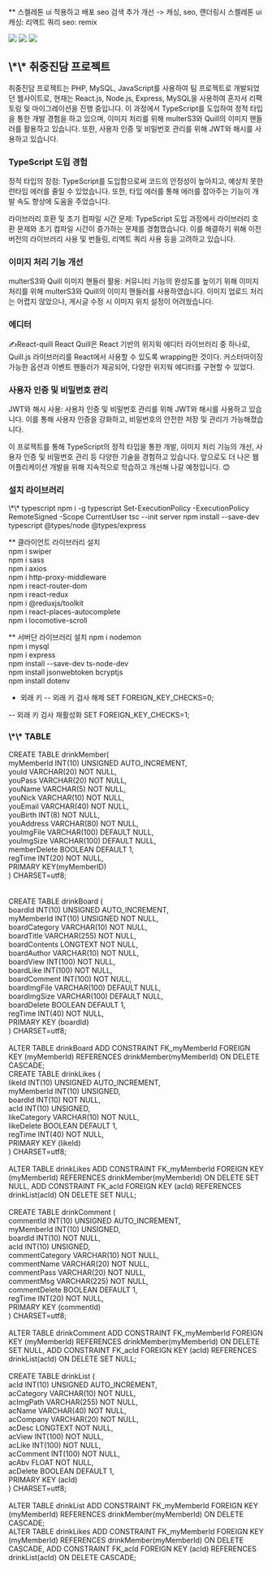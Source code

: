 \*\* 
스켈레톤 ui 적용하고 배포 seo 검색
추가 개선 -> 캐싱, seo, 랜더링시 스켈레톤 ui
캐싱: 리액트 쿼리
seo: remix


<img src='./client/src/assets/img/main.PNG'>
<img src='./client/src/assets/img/ac.PNG'>
<img src='./client/src/assets/img/post.PNG'>

 <h2>\*\* 취중진담 프로젝트 </h2>
 취중진담 프로젝트는 PHP, MySQL, JavaScript를 사용하여 팀 프로젝트로 개발되었던 웹사이트로, 현재는 React.js, Node.js, Express, MySQL을 사용하여 혼자서 리팩토링 및 마이그레이션을 진행 중입니다. 이 과정에서 TypeScript를 도입하여 정적 타입을 통한 개발 경험을 하고 있으며, 이미지 처리를 위해 multerS3와 Quill의 이미지 핸들러를 활용하고 있습니다. 또한, 사용자 인증 및 비밀번호 관리를 위해 JWT와 해시를 사용하고 있습니다.

 <h3>TypeScript 도입 경험</h3>
 정적 타입의 장점: TypeScript를 도입함으로써 코드의 안정성이 높아지고, 예상치 못한 런타임 에러를 줄일 수 있었습니다. 또한, 타입 에러를 통해 에러를 잡아주는 기능이 개발 속도 향상에 도움을 주었습니다.    
    
 라이브러리 호환 및 초기 컴파일 시간 문제: TypeScript 도입 과정에서 라이브러리 호환 문제와 초기 컴파일 시간이 증가하는 문제를 경험했습니다. 이를 해결하기 위해 이전 버전의 라이브러리 사용 및 번들링, 리액트 쿼리 사용 등을 고려하고 있습니다.

 <h3>이미지 처리 기능 개선</h3>
 multerS3와 Quill 이미지 핸들러 활용: 커뮤니티 기능의 완성도를 높이기 위해 이미지 처리를 위해 multerS3와 Quill의 이미지 핸들러를 사용하였습니다. 이미지 업로드 처리는 어렵지 않았으나, 게시글 수정 시 이미지 위치 설정이 어려웠습니다.
 <h3>에디터 </h3>
 ✍️React-quill
 React Quill은 React 기반의 위지윅 에디터 라이브러리 중 하나로, Quill.js 라이브러리를 React에서 사용할 수 있도록 wrapping한 것이다. 커스터마이징 가능한 옵션과 이벤트 핸들러가 제공되어, 다양한 위지웍 에디터를 구현할 수 있었다.
  
<h3>사용자 인증 및 비밀번호 관리</h3>
 JWT와 해시 사용: 사용자 인증 및 비밀번호 관리를 위해 JWT와 해시를 사용하고 있습니다. 이를 통해 사용자 인증을 강화하고, 비밀번호의 안전한 저장 및 관리가 가능해졌습니다.

이 프로젝트를 통해 TypeScript의 정적 타입을 통한 개발, 이미지 처리 기능의 개선, 사용자 인증 및 비밀번호 관리 등 다양한 기술을 경험하고 있습니다. 앞으로도 더 나은 웹 어플리케이션 개발을 위해 지속적으로 학습하고 개선해 나갈 예정입니다. 😊


<h3>설치 라이브러리</h3>
\*\* typescript       
npm i -g typescript    
Set-ExecutionPolicy -ExecutionPolicy RemoteSigned -Scope CurrentUser
tsc --init
server 
npm install --save-dev typescript @types/node @types/express

\*\* 클라이언트 라이브러리 설치   
npm i swiper   
npm i sass   
npm i axios   
npm i http-proxy-middleware   
npm i react-router-dom   
npm i react-redux   
npm i @reduxjs/toolkit   
npm i react-places-autocomplete   
npm i locomotive-scroll  

\*\* 서버단 라이브러리 설치
npm i nodemon   
npm i mysql   
npm i express   
npm install --save-dev ts-node-dev   
npm install jsonwebtoken bcryptjs   
npm install dotenv   

- 외래 키
-- 외래 키 검사 해제
SET FOREIGN_KEY_CHECKS=0;

-- 외래 키 검사 재활성화
SET FOREIGN_KEY_CHECKS=1;


<h3>\*\* TABLE </h3>
CREATE TABLE drinkMember(  <br />  
  myMemberId INT(10) UNSIGNED AUTO_INCREMENT,  <br />
  youId VARCHAR(20) NOT NULL,<br />
  youPass VARCHAR(20) NOT NULL,<br />
  youName VARCHAR(5) NOT NULL,<br />
  youNick VARCHAR(10) NOT NULL,<br />
  youEmail VARCHAR(40) NOT NULL,<br />
  youBirth INT(8) NOT NULL,<br />
  youAddress VARCHAR(80) NOT NULL,<br />
  youImgFile VARCHAR(100) DEFAULT NULL,<br />
  youImgSize VARCHAR(100) DEFAULT NULL,<br />
  memberDelete BOOLEAN DEFAULT 1,<br />
  regTime INT(20) NOT NULL,<br />
  PRIMARY KEY(myMemberID)<br />
) CHARSET=utf8;<br />
<br /><br />
CREATE TABLE drinkBoard (<br />
  boardId INT(10) UNSIGNED AUTO_INCREMENT,<br />
  myMemberId INT(10) UNSIGNED NOT NULL,<br />
  boardCategory VARCHAR(10) NOT NULL,<br />
  boardTitle VARCHAR(255) NOT NULL,<br />
  boardContents LONGTEXT NOT NULL,<br />
  boardAuthor VARCHAR(10) NOT NULL,<br />
  boardView INT(100) NOT NULL,<br />
  boardLike INT(100) NOT NULL,<br />
  boardComment INT(100) NOT NULL,<br />
  boardImgFile VARCHAR(100) DEFAULT NULL,<br />
  boardImgSize VARCHAR(100) DEFAULT NULL,<br />
  boardDelete BOOLEAN DEFAULT 1,<br />
  regTime INT(40) NOT NULL,<br />
  PRIMARY KEY (boardId)<br />
) CHARSET=utf8;<br />
<br />
ALTER TABLE drinkBoard ADD CONSTRAINT FK_myMemberId FOREIGN KEY (myMemberId) REFERENCES drinkMember(myMemberId) ON DELETE CASCADE;
<br />
CREATE TABLE drinkLikes (<br />
  likeId INT(10) UNSIGNED AUTO_INCREMENT,<br />
  myMemberId INT(10) UNSIGNED,<br />
  boardId INT(10) NOT NULL,<br />
  acId INT(10) UNSIGNED,<br />
  likeCategory VARCHAR(10) NOT NULL,<br />
  likeDelete BOOLEAN DEFAULT 1,<br />
  regTime INT(40) NOT NULL,<br />
  PRIMARY KEY (likeId)<br />
) CHARSET=utf8;<br />
<br />
ALTER TABLE drinkLikes ADD CONSTRAINT FK_myMemberId FOREIGN KEY (myMemberId) REFERENCES drinkMember(myMemberId) ON DELETE SET NULL, ADD CONSTRAINT FK_acId FOREIGN KEY (acId) REFERENCES drinkList(acId) ON DELETE SET NULL;
<br />
<br />
CREATE TABLE drinkComment (<br />
  commentId INT(10) UNSIGNED AUTO_INCREMENT,<br />
  myMemberId INT(10) UNSIGNED,<br />
  boardId INT(10) NOT NULL,<br />
  acId INT(10) UNSIGNED,<br />
  commentCategory VARCHAR(10) NOT NULL,<br />
  commentName VARCHAR(20) NOT NULL,<br />
  commentPass VARCHAR(20) NOT NULL,<br />
  commentMsg VARCHAR(225) NOT NULL,<br />
  commentDelete BOOLEAN DEFAULT 1,<br />
  regTime INT(20) NOT NULL,<br />
  PRIMARY KEY (commentId)<br />
) CHARSET=utf8;<br />
<br />
ALTER TABLE drinkComment ADD CONSTRAINT FK_myMemberId FOREIGN KEY (myMemberId) REFERENCES drinkMember(myMemberId) ON DELETE SET NULL, ADD CONSTRAINT FK_acId FOREIGN KEY (acId) REFERENCES drinkList(acId) ON DELETE SET NULL;
<br /><br />
CREATE TABLE drinkList (<br />
  acId INT(10) UNSIGNED AUTO_INCREMENT,<br />
  acCategory VARCHAR(10) NOT NULL,<br />
  acImgPath VARCHAR(255) NOT NULL,<br />
  acName VARCHAR(40) NOT NULL,<br />
  acCompany VARCHAR(20) NOT NULL,<br />
  acDesc LONGTEXT NOT NULL,<br />
  acView INT(100) NOT NULL,<br />
  acLike INT(100) NOT NULL,<br />
  acComment INT(100) NOT NULL,<br />
  acAbv FLOAT NOT NULL,<br />
  acDelete BOOLEAN DEFAULT 1,<br />
  PRIMARY KEY (acId)<br />
) CHARSET=utf8;<br />
<br />
ALTER TABLE drinkList ADD CONSTRAINT FK_myMemberId FOREIGN KEY (myMemberId) REFERENCES drinkMember(myMemberId) ON DELETE CASCADE;
<br />
ALTER TABLE drinkLikes ADD CONSTRAINT FK_myMemberId FOREIGN KEY (myMemberId) REFERENCES drinkMember(myMemberId) ON DELETE CASCADE, ADD CONSTRAINT FK_acId FOREIGN KEY (acId) REFERENCES drinkList(acId) ON DELETE CASCADE;
